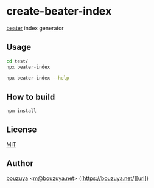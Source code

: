 # create-beater-index

[beater][bouzuya/beater] index generator

## Usage

```bash
cd test/
npx beater-index
```

```bash
npx beater-index --help
```

## How to build

```bash
npm install
```

## License

[MIT](LICENSE)

## Author

[bouzuya][user] &lt;[m@bouzuya.net][email]&gt; ([https://bouzuya.net/][url])

[user]: https://github.com/bouzuya
[email]: mailto:m@bouzuya.net
[url]: https://bouzuya.net/

[bouzuya/beater]: https://github.com/bouzuya/beater
